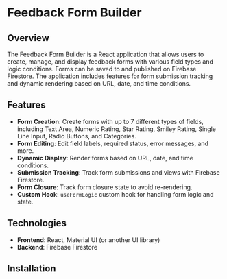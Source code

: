 # Feedback Form Builder

## Overview

The Feedback Form Builder is a React application that allows users to create, manage, and display feedback forms with various field types and logic conditions. Forms can be saved to and published on Firebase Firestore. The application includes features for form submission tracking and dynamic rendering based on URL, date, and time conditions.

## Features

- **Form Creation**: Create forms with up to 7 different types of fields, including Text Area, Numeric Rating, Star Rating, Smiley Rating, Single Line Input, Radio Buttons, and Categories.
- **Form Editing**: Edit field labels, required status, error messages, and more.
- **Dynamic Display**: Render forms based on URL, date, and time conditions.
- **Submission Tracking**: Track form submissions and views with Firebase Firestore.
- **Form Closure**: Track form closure state to avoid re-rendering.
- **Custom Hook**: `useFormLogic` custom hook for handling form logic and state.

## Technologies

- **Frontend**: React, Material UI (or another UI library)
- **Backend**: Firebase Firestore

## Installation